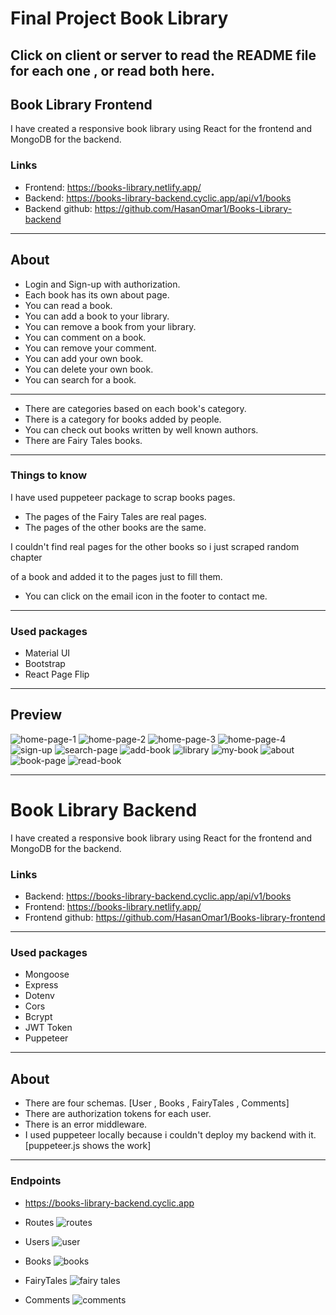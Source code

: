 # Final Project Book Library

## Click on client or server to read the README file for each one , or read both here.

## Book Library Frontend

I have created a responsive book library using React for the frontend and MongoDB for the backend.

### Links

- Frontend: https://books-library.netlify.app/
- Backend: https://books-library-backend.cyclic.app/api/v1/books
- Backend github: https://github.com/HasanOmar1/Books-Library-backend

---

## About

- Login and Sign-up with authorization.
- Each book has its own about page.
- You can read a book.
- You can add a book to your library.
- You can remove a book from your library.
- You can comment on a book.
- You can remove your comment.
- You can add your own book.
- You can delete your own book.
- You can search for a book.

---

- There are categories based on each book's category.
- There is a category for books added by people.
- You can check out books written by well known authors.
- There are Fairy Tales books.

---

### Things to know

I have used puppeteer package to scrap books pages.

- The pages of the Fairy Tales are real pages.
- The pages of the other books are the same.

I couldn't find real pages for the other books so i just scraped random chapter

of a book and added it to the pages just to fill them.

- You can click on the email icon in the footer to contact me.

---

### Used packages

- Material UI
- Bootstrap
- React Page Flip

---

## Preview

![home-page-1](./client/src/assets/home-1.png)
![home-page-2](./client/src/assets/home-2.png)
![home-page-3](./client/src/assets/home-3.png)
![home-page-4](./client/src/assets/home-4.png)
![sign-up](./client/src/assets/Signup.png)
![search-page](./client/src/assets/search-page.png)
![add-book](./client/src/assets/add-book.png)
![library](./client/src/assets/library.png)
![my-book](./client/src/assets/my-book.png)
![about](./client/src/assets/about.png)
![book-page](./client/src/assets/book-page.png)
![read-book](./client/src/assets/read-book.png)

---

# Book Library Backend

I have created a responsive book library using React for the frontend and MongoDB for the backend.

### Links

- Backend: https://books-library-backend.cyclic.app/api/v1/books
- Frontend: https://books-library.netlify.app/
- Frontend github: https://github.com/HasanOmar1/Books-library-frontend

---

### Used packages

- Mongoose
- Express
- Dotenv
- Cors
- Bcrypt
- JWT Token
- Puppeteer

---

## About

- There are four schemas. [User , Books , FairyTales , Comments]
- There are authorization tokens for each user.
- There is an error middleware.
- I used puppeteer locally because i couldn't deploy my backend with it. [puppeteer.js shows the work]

---

### Endpoints

- https://books-library-backend.cyclic.app

- Routes
  ![routes](./server/assets/routess.png)

- Users
  ![user](./server/assets//user.png)

- Books
  ![books](./server/assets/books.png)

- FairyTales
  ![fairy tales](./server/assets/fairy-tales.png)

- Comments
  ![comments](./server/assets/comments.png)
